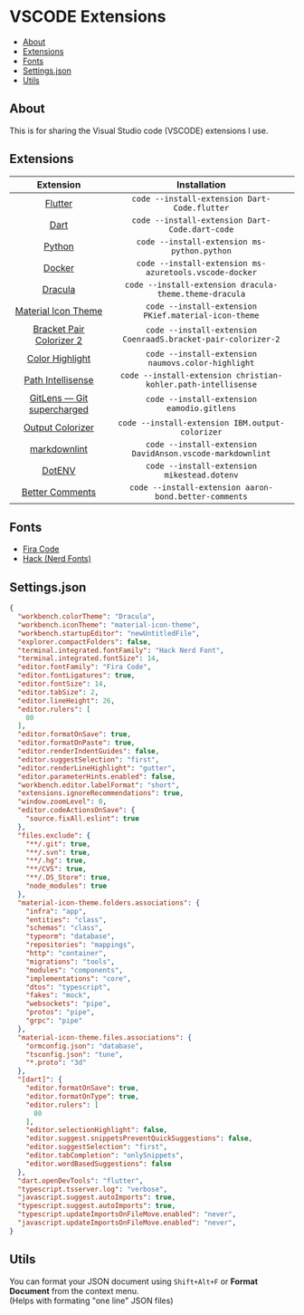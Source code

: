 # VSCODE Extensions

- [About](#about)
- [Extensions](#extensions)
- [Fonts](#fonts)
- [Settings.json](#settings.json)
- [Utils](#utils)

## About

This is for sharing the Visual Studio code (VSCODE) extensions I use.

## Extensions

| Extension | Installation |
|:-----------------------------------------------------------------------------------------------------------------------------------------------------------:|:-------------------------------------------------------------------------------------:|
| [Flutter](https://marketplace.visualstudio.com/items?itemName=Dart-Code.flutter) | `code --install-extension Dart-Code.flutter` |
| [Dart](https://marketplace.visualstudio.com/items?itemName=Dart-Code.dart-code) | `code --install-extension Dart-Code.dart-code` |
| [Python](https://marketplace.visualstudio.com/items?itemName=ms-python.python) | `code --install-extension ms-python.python` |
| [Docker](https://marketplace.visualstudio.com/items?itemName=ms-azuretools.vscode-docker) | `code --install-extension ms-azuretools.vscode-docker` |
| [Dracula](https://marketplace.visualstudio.com/items?itemName=dracula-theme.theme-dracula) | `code --install-extension dracula-theme.theme-dracula` |
| [Material Icon Theme](https://marketplace.visualstudio.com/items?itemName=PKief.material-icon-theme) | `code --install-extension PKief.material-icon-theme` |
| [Bracket Pair Colorizer 2](https://marketplace.visualstudio.com/items?itemName=CoenraadS.bracket-pair-colorizer-2) | `code --install-extension CoenraadS.bracket-pair-colorizer-2` |
| [Color Highlight](https://marketplace.visualstudio.com/items?itemName=naumovs.color-highlight) | `code --install-extension naumovs.color-highlight` |
| [Path Intellisense](https://marketplace.visualstudio.com/items?itemName=christian-kohler.path-intellisense) | `code --install-extension christian-kohler.path-intellisense` |
| [GitLens — Git supercharged](https://marketplace.visualstudio.com/items?itemName=eamodio.gitlens) | `code --install-extension eamodio.gitlens` |
| [Output Colorizer](https://marketplace.visualstudio.com/items?itemName=IBM.output-colorizer) | `code --install-extension IBM.output-colorizer` |
| [markdownlint](https://marketplace.visualstudio.com/items?itemName=DavidAnson.vscode-markdownlint) | `code --install-extension DavidAnson.vscode-markdownlint` |
| [DotENV](https://marketplace.visualstudio.com/items?itemName=mikestead.dotenv) | `code --install-extension mikestead.dotenv` | 
| [Better Comments](https://marketplace.visualstudio.com/items?itemName=aaron-bond.better-comments) | `code --install-extension aaron-bond.better-comments` |
<!--
| [EditorConfig for VS Code](https://marketplace.visualstudio.com/items?itemName=EditorConfig.EditorConfig) | `code --install-extension EditorConfig.EditorConfig` |
| [GraphQL](https://marketplace.visualstudio.com/items?itemName=Prisma.vscode-graphql) | `code --install-extension Prisma.vscode-graphql` | 
-->

## Fonts

* [Fira Code](https://github.com/tonsky/FiraCode/releases/download/2/FiraCode_2.zip)
* [Hack (Nerd Fonts)](https://github.com/ryanoasis/nerd-fonts/releases/download/v2.0.0/Hack.zip)

## Settings.json

```json
{
  "workbench.colorTheme": "Dracula",
  "workbench.iconTheme": "material-icon-theme",
  "workbench.startupEditor": "newUntitledFile",
  "explorer.compactFolders": false,
  "terminal.integrated.fontFamily": "Hack Nerd Font",
  "terminal.integrated.fontSize": 14,
  "editor.fontFamily": "Fira Code",
  "editor.fontLigatures": true,
  "editor.fontSize": 14,
  "editor.tabSize": 2,
  "editor.lineHeight": 26,
  "editor.rulers": [
    80
  ],
  "editor.formatOnSave": true,
  "editor.formatOnPaste": true,
  "editor.renderIndentGuides": false,
  "editor.suggestSelection": "first",
  "editor.renderLineHighlight": "gutter",
  "editor.parameterHints.enabled": false,
  "workbench.editor.labelFormat": "short",
  "extensions.ignoreRecommendations": true,
  "window.zoomLevel": 0,
  "editor.codeActionsOnSave": {
    "source.fixAll.eslint": true
  },
  "files.exclude": {
    "**/.git": true,
    "**/.svn": true,
    "**/.hg": true,
    "**/CVS": true,
    "**/.DS_Store": true,
    "node_modules": true
  },
  "material-icon-theme.folders.associations": {
    "infra": "app",
    "entities": "class",
    "schemas": "class",
    "typeorm": "database",
    "repositories": "mappings",
    "http": "container",
    "migrations": "tools",
    "modules": "components",
    "implementations": "core",
    "dtos": "typescript",
    "fakes": "mock",
    "websockets": "pipe",
    "protos": "pipe",
    "grpc": "pipe"
  },
  "material-icon-theme.files.associations": {
    "ormconfig.json": "database",
    "tsconfig.json": "tune",
    "*.proto": "3d"
  },
  "[dart]": {
    "editor.formatOnSave": true,
    "editor.formatOnType": true,
    "editor.rulers": [
      80
    ],
    "editor.selectionHighlight": false,
    "editor.suggest.snippetsPreventQuickSuggestions": false,
    "editor.suggestSelection": "first",
    "editor.tabCompletion": "onlySnippets",
    "editor.wordBasedSuggestions": false
  },
  "dart.openDevTools": "flutter",
  "typescript.tsserver.log": "verbose",
  "javascript.suggest.autoImports": true,
  "typescript.suggest.autoImports": true,
  "typescript.updateImportsOnFileMove.enabled": "never",
  "javascript.updateImportsOnFileMove.enabled": "never",
}
```

## Utils

You can format your JSON document using `Shift+Alt+F` or **Format Document** from the context menu.  
(Helps with formating "one line" JSON files)
